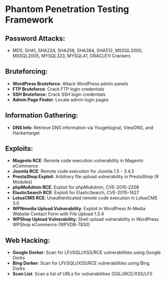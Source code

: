 # Phantom Penetration Testing Framework

## Password Attacks:
- MD5, SHA1, SHA224, SHA256, SHA384, SHA512, MSSQL2000, MSSQL2005, MYSQL323, MYSQL41, ORACLE11 Crackers

## Bruteforcing:
- **WordPress Bruteforce**: Attack WordPress admin panels
- **FTP Bruteforce**: Crack FTP login credentials
- **SSH Bruteforce**: Crack SSH login credentials
- **Admin Page Finder**: Locate admin login pages

## Information Gathering:
- **DNS Info**: Retrieve DNS information via Yougetsignal, ViewDNS, and Hackertarget

## Exploits:
- **Magento RCE**: Remote code execution vulnerability in Magento eCommerce
- **Joomla RCE**: Remote code execution for Joomla 1.5 - 3.4.5
- **PrestaShop Exploit**: Arbitrary file upload vulnerability in PrestaShop (9 Modules)
- **phpMoAdmin RCE**: Exploit for phpMoAdmin, CVE-2015-2208
- **ElasticSearch RCE**: Exploit for ElasticSearch, CVE-2015-1427
- **LotusCMS RCE**: Unauthenticated remote code execution in LotusCMS 3.0
- **WPNmedia Upload Vulnerability**: Exploit in WordPress N-Media Website Contact Form with File Upload 1.3.4
- **WPShop Upload Vulnerability**: Shell upload vulnerability in WordPress WPShop eCommerce (WPVDB-7830)

## Web Hacking:
- **Google Dorker**: Scan for LFI/SQLi/XSS/RCE vulnerabilities using Google Dorks
- **Bing Dorker**: Scan for LFI/SQLi/XSS/RCE vulnerabilities using Bing Dorks
- **Scan List**: Scan a list of URLs for vulnerabilities (SQLi/RCE/XSS/LFI)
